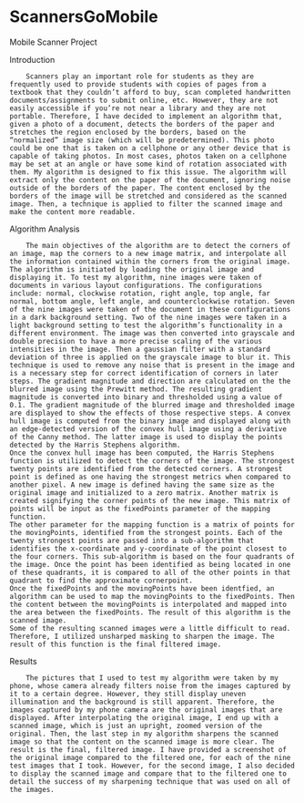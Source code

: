# ScannersGoMobile
Mobile Scanner Project

Introduction

        Scanners play an important role for students as they are frequently used to provide students with copies of pages from a textbook that they couldn’t afford to buy, scan completed handwritten documents/assignments to submit online, etc. However, they are not easily accessible if you’re not near a library and they are not portable. Therefore, I have decided to implement an algorithm that, given a photo of a document, detects the borders of the paper and stretches the region enclosed by the borders, based on the “normalized” image size (which will be predetermined). This photo could be one that is taken on a cellphone or any other device that is capable of taking photos. In most cases, photos taken on a cellphone may be set at an angle or have some kind of rotation associated with them. My algorithm is designed to fix this issue. The algorithm will extract only the content on the paper of the document, ignoring noise outside of the borders of the paper. The content enclosed by the borders of the image will be stretched and considered as the scanned image. Then, a technique is applied to filter the scanned image and make the content more readable.

Algorithm Analysis

        The main objectives of the algorithm are to detect the corners of an image, map the corners to a new image matrix, and interpolate all the information contained within the corners from the original image. The algorithm is initiated by loading the original image and displaying it. To test my algorithm, nine images were taken of documents in various layout configurations. The configurations include: normal, clockwise rotation, right angle, top angle, far normal, bottom angle, left angle, and counterclockwise rotation. Seven of the nine images were taken of the document in these configurations in a dark background setting. Two of the nine images were taken in a light background setting to test the algorithm’s functionality in a different environment. The image was then converted into grayscale and double precision to have a more precise scaling of the various intensities in the image. Then a gaussian filter with a standard deviation of three is applied on the grayscale image to blur it. This technique is used to remove any noise that is present in the image and is a necessary step for correct identification of corners in later steps. The gradient magnitude and direction are calculated on the the blurred image using the Prewitt method. The resulting gradient magnitude is converted into binary and thresholded using a value of 0.1. The gradient magnitude of the blurred image and thresholded image are displayed to show the effects of those respective steps. A convex hull image is computed from the binary image and displayed along with an edge-detected version of the convex hull image using a derivative of the Canny method. The latter image is used to display the points detected by the Harris Stephens algorithm.
	Once the convex hull image has been computed, the Harris Stephens function is utilized to detect the corners of the image. The strongest twenty points are identified from the detected corners. A strongest point is defined as one having the strongest metrics when compared to another pixel. A new image is defined having the same size as the original image and initialized to a zero matrix. Another matrix is created signifying the corner points of the new image. This matrix of points will be input as the fixedPoints parameter of the mapping function.
	The other parameter for the mapping function is a matrix of points for the movingPoints, identified from the strongest points. Each of the twenty strongest points are passed into a sub-algorithm that identifies the x-coordinate and y-coordinate of the point closest to the four corners. This sub-algorithm is based on the four quadrants of the image. Once the point has been identified as being located in one of these quadrants, it is compared to all of the other points in that quadrant to find the approximate cornerpoint.
	Once the fixedPoints and the movingPoints have been identfied, an algorithm can be used to map the movingPoints to the fixedPoints. Then the content between the movingPoints is interpolated and mapped into the area between the fixedPoints. The result of this algorithm is the scanned image.
	Some of the resulting scanned images were a little difficult to read. Therefore, I utilized unsharped masking to sharpen the image. The result of this function is the final filtered image.

Results

        The pictures that I used to test my algorithm were taken by my phone, whose camera already filters noise from the images captured by it to a certain degree. However, they still display uneven illumination and the background is still apparent. Therefore, the images captured by my phone camera are the original images that are displayed. After interpolating the original image, I end up with a scanned image, which is just an upright, zoomed version of the original. Then, the last step in my algorithm sharpens the scanned image so that the content on the scanned image is more clear. The result is the final, filtered image. I have provided a screenshot of the original image compared to the filtered one, for each of the nine test images that I took. However, for the second image, I also decided to display the scanned image and compare that to the filtered one to detail the success of my sharpening technique that was used on all of the images.
